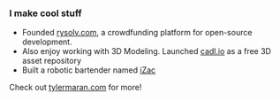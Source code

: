 ### I make cool stuff
- Founded [rysolv.com](https://www.rysolv.com), a crowdfunding platform for open-source development.
- Also enjoy working with 3D Modeling. Launched [cadl.io](https://www.cadl.io) as a free 3D asset repository
- Built a robotic bartender named [iZac](https://tylermaran.github.io/izac/)

Check out [tylermaran.com](https://www.tylermaran.com) for more! 
